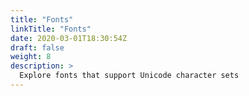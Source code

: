 ```yaml
---
title: "Fonts"
linkTitle: "Fonts"
date: 2020-03-01T18:30:54Z
draft: false
weight: 8
description: >
  Explore fonts that support Unicode character sets
---
```


